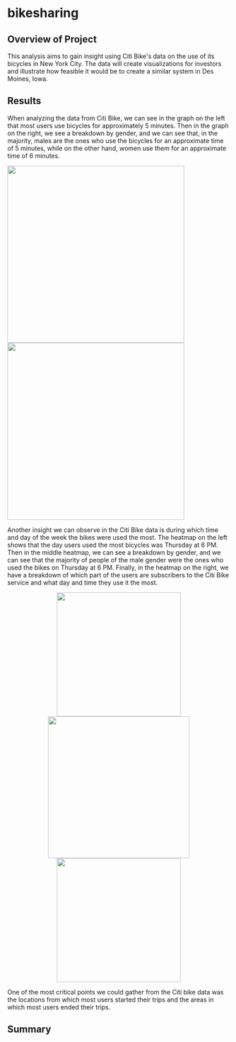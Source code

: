 # bikesharing

## Overview of Project

This analysis aims to gain insight using Citi Bike's data on the use of its bicycles in New York City. The data will create visualizations for investors and illustrate how feasible it would be to create a similar system in Des Moines, Iowa.

## Results

When analyzing the data from Citi Bike, we can see in the graph on the left that most users use bicycles for approximately 5 minutes. Then in the graph on the right, we see a breakdown by gender, and we can see that, in the majority, males are the ones who use the bicycles for an approximate time of 5 minutes, while on the other hand, women use them for an approximate time of 6 minutes.

<p float="left">
  <img src="https://user-images.githubusercontent.com/117063056/230762507-5d6f2947-1848-47c8-987c-616d1129d5f5.png" width="400" />
  <img src="https://user-images.githubusercontent.com/117063056/230762509-21ebb629-56ab-4c21-999d-7ccc5af6aba3.png" width="400" /> 
</p>


Another insight we can observe in the Citi Bike data is during which time and day of the week the bikes were used the most. The heatmap on the left shows that the day users used the most bicycles was Thursday at 6 PM. Then in the middle heatmap, we can see a breakdown by gender, and we can see that the majority of people of the male gender were the ones who used the bikes on Thursday at 6 PM. Finally, in the heatmap on the right, we have a breakdown of which part of the users are subscribers to the Citi Bike service and what day and time they use it the most.

<p align="center">
  <img width="280" src="https://user-images.githubusercontent.com/117063056/230763167-51e088cf-659e-4210-a2c7-85ff99ea5cf0.png">
  <img width="320" src="https://user-images.githubusercontent.com/117063056/230763169-2ac2226d-3308-4e92-8edc-11b06e51b6e5.png">
  <img width="280" src="https://user-images.githubusercontent.com/117063056/230763165-95a55d9e-00b0-4fa7-ac89-c80cc81c65e8.png">
</p>

One of the most critical points we could gather from the Citi bike data was the locations from which most users started their trips and the areas in which most users ended their trips.






## Summary


